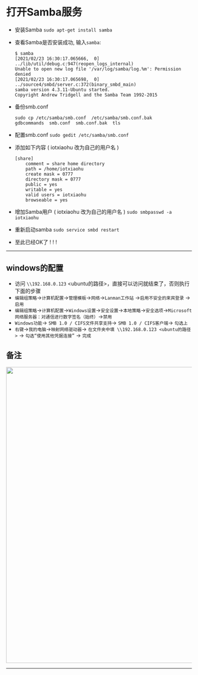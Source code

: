 # 打开Samba服务

- 安装Samba
    `sudo apt-get install samba`
    </br>

- 查看Samba是否安装成功, 输入`samba`:

    ```shell
    $ samba
    [2021/02/23 16:30:17.065666,  0] ../lib/util/debug.c:947(reopen_logs_internal)
    Unable to open new log file '/var/log/samba/log.%m': Permission denied
    [2021/02/23 16:30:17.065698,  0] ../source4/smbd/server.c:372(binary_smbd_main)
    samba version 4.3.11-Ubuntu started.
    Copyright Andrew Tridgell and the Samba Team 1992-2015
    ```

- 备份smb.conf

    ```shell
    sudo cp /etc/samba/smb.conf  /etc/samba/smb.conf.bak
    gdbcommands  smb.conf  smb.conf.bak  tls
    ```

- 配置smb.conf
    `sudo gedit /etc/samba/smb.conf`
    </br>

- 添加如下内容 ( iotxiaohu 改为自己的用户名 )

    ```shell
    [share]
        comment = share home directory
        path = /home/iotxiaohu
        create mask = 0777
        directory mask = 0777
        public = yes
        writable = yes
        valid users = iotxiaohu
        browseable = yes
    ```

- 增加Samba用户 ( iotxiaohu 改为自己的用户名 )
    `sudo smbpasswd -a iotxiaohu`
    </br>

- 重新启动samba
    `sudo service smbd restart`
    </br>

- 至此已经OK了 ! ! !

---

## windows的配置

- 访问 `\\192.168.0.123` <ubuntu的路径>，直接可以访问就结束了，否则执行下面的步骤
- `编辑组策略`->`计算机配置`->`管理模板`->`网络`->`Lanman工作站` ->`启用不安全的来宾登录` ->`启用`
- `编辑组策略`->`计算机配置`->`Windows设置`->`安全设置`->`本地策略`->`安全选项`->`Microsoft网络服务器：对通信进行数字签名（始终）`->`禁用`
- `Windows功能`-> `SMB 1.0 / CIFS文件共享支持`-> `SMB 1.0 / CIFS客户端`-> `勾选上`
- `右键`->`我的电脑`->`映射网络驱动器`-> `在文件夹中填 \\192.168.0.123 <ubuntu的路径>` -> `勾选“使用其他凭据连接”` -> `完成`

## 备注

<div align=center><a href="https://gitee.com/iotxiaohu/blog">
    <img width="800" src="https://gitee.com/iotxiaohu/image/raw/master/gitee_vx/gitee_vx.png"/>
</a></div>

---
